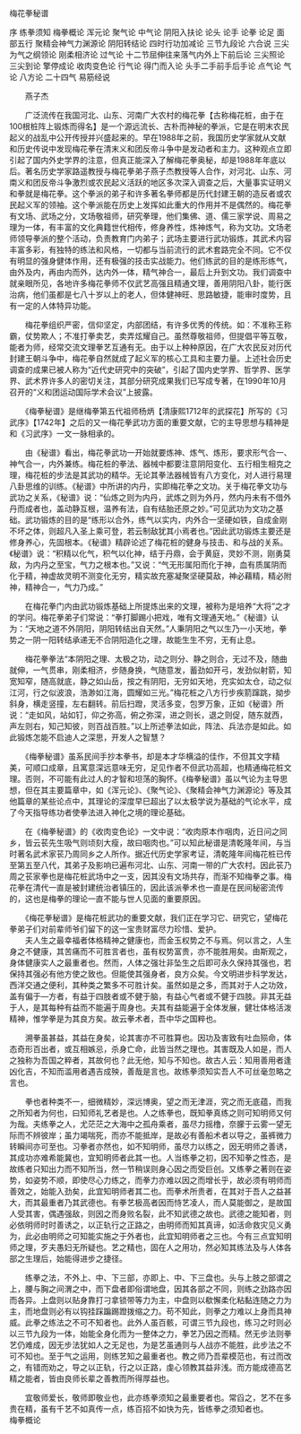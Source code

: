 <!-- { "loadSidebar": true } -->
梅花拳秘谱

序
练拳须知
梅拳概论
浑元论
聚气论
中气论
阴阳入扶论
论头
论手
论拳
论足
面部五行
聚精会神气力渊源论
阴阳转结论
四时行功加减论
三节九段论
六合说
三尖为气之纲领论
刚柔相济论
过气论
十二节屈伸往来落气内外上下前后论
三尖照论
三尖到论
擎停成论
收肉变色论
行气论
得门而入论
头手二手前手后手论
点气论
气论
八方论
二十四气
易筋经说

 
 
　　燕子杰 

　　广泛流传在我国河北、山东、河南广大农村的梅花拳【古称梅花桩，由于在100根桩阵上锻炼而得名】是一个源远流长、古朴而神秘的拳派，它是在明末农民起义的战乱中公开传授并兴盛起来的。早在1988年之前，我国历史学家就从文献和历史传说中发现梅花拳在清末义和团反帝斗争中是发动者和主力。这种观点立即引起了国内外史学界的注意，但真正能深入了解梅花拳奥秘，却是1988年年底以后。著名历史学家路遥教授与梅花拳弟子燕子杰教授等人合作，对河北、山东、河南义和团反帝斗争激烈或农民起义活跃的地区多次深入调查之后，大量事实证明义和拳就是梅花拳。这个拳派的弟子和许多著名拳师都是历代封建王朝的造反者或农民起义军的领袖。这个拳派能在历史上发挥如此重大的作用并不是偶然的。梅花拳有文场、武场之分，文场敬祖师，研究拳理，他们集佛、道、儒三家学说、周易之理为一体，有丰富的文化典籍世代相传，修身养性，炼神炼气，称为文功。文场老师领导拳派的整个活动，负责教育门内弟子；武场主要进行武功锻炼，其武术内容丰富多彩，有独特的练法和风格，一切都与当前流行的武术套路完全不同。它不仅有明显的强身健体作用，还有极强的技击实战能力。他们练武的目的是练形练气，由外及内，再由内而外，达内外一体，精气神合一，最后上升到文功。我们调查中就亲眼所见，各地许多梅花拳师不仅武艺高强且精通文理，善用阴阳八卦，能行医治病，他们虽都是七八十岁以上的老人，但体健神旺、思路敏捷，能审时度势，且有一定的人体特异功能。

　　梅花拳组织严密，信仰坚定，内部团结，有许多优秀的传统。如：不准称王称霸，仗势欺人；不准打拳卖艺，卖弄炫耀自己。虽然尊敬祖师，但提倡平等互敬，能者为师，经常交流文理拳艺互通有无。由于以上种种原因，在广大农民反对历代封建王朝斗争中，梅花拳自然就成了起义军的核心工具和主要力量。上述社会历史调查的成果已被人称为“近代史研究中的突破”，引起了国内史学界、哲学界、医学界、武术界许多人的密切关注，其部分研究成果我们已写成专著，在1990年10月召开的“义和团运动国际学术会议”上披露。

　　《梅拳秘谱》是继梅拳第五代祖师杨炳【清康熙1712年的武探花】所写的《习武序》【1742年】之后的又一梅花拳武功方面的重要文献，它的主导思想与精神是和《习武序》一文一脉相承的。

　　由《秘谱》看出，梅花拳武功一开始就要炼神、炼气、炼形，要求形气合一、神气合一，内外兼练。梅花桩的拳法、器械中都要注意阴阳变化、五行相生相克之理，梅花桩的步法是其武功的精华。无论其拳法器械皆有八方变化，对人进行易理八卦思维的训练。《秘谱》中所讲的内丹，实即梅花拳之文功。关于梅花拳文功与武功之关系，《秘谱》说：“仙炼之则为内丹，武炼之则为外丹，然内丹未有不借外丹而成者也，盖动静互根，温养有法，自有结胎还原之妙。”可见武功为文功之基础。武功锻炼的目的是“练形以合外，练气以实内，内外合一坚硬如铁，自成金刚不坏之体，则超凡入圣上乘可登，若云制敌犹其小焉者也。”因此武功锻炼主要还是修身养心，先固根本。《秘谱》精辟论述了梅花桩的健身与技击、和与战的关系。《秘谱》说：“积精以化气，积气以化神，结于丹鼎，会于黄庭，灵妙不测，刚勇莫敌，为内丹之至宝，气力之根本也。”又说：“气无形属阳而化于神，血有质属阴而化于精，神虚故灵明不测变化无穷，精实故充塞凝聚坚硬莫敌，神必藉精，精必附神，精神合一，气力乃成。”

　　在梅花拳门内由武功锻炼基础上所提炼出来的文理，被称为是培养“大将”之才的学问。梅花拳弟子们常说：“拳打脚踢小把戏，唯有文理通天地。”《秘谱》认为：“天地之道不外阴阳，阴阳转结出自天然。”人秉阴阳之气以生乃一小天地，拳势之一阴一阳转结承递无不合阴阳造化之理，故能生生不穷，无有止息。

　　梅花拳拳法“本阴阳之理、太极之功，动之则分、静之则合，无过不及，随曲就伸，一气贯串，刚柔相济，步随身换，气随意发，蓄劲如开弓，发劲似射箭，知宽知窄，随高就底，静之如山岳，按之有阴阳，无穷如天地，充实如太仓，动之似江河，行之似波浪，浩渺如江海，圆耀如三光。”梅花桩之八方行步疾箭蹿跳，拗步斜身，横走竖撞，左右翻转。前后扫蹬，灵活多变，包罗万象，正如《秘谱》所说：“走如风，站如钉，仰之弥高，俯之弥深，进之则长，退之则促，随东就西，声左则右，知己知彼，则百战百胜。”以上所述拳法如此，阵法、兵法亦是如此。如此锻炼怎能不启迪人之深思，开发人之智慧？

　　《梅拳秘谱》虽系民间手抄本拳书，却是本才华横溢的佳作，不但其文字精美，可顺口成章，且寓意深远意味无穷，足见作者不但武功高超，也精通梅花桩文理。否则，不可能有此过人的才智和坦荡的胸怀。《梅拳秘谱》虽以气论为主导思想，但在其主要篇章中，如《浑元论》、《聚气论》、《聚精会神气力渊源论》等及其他篇章的某些论点中，其理论的深度早巳超出了以太极学说为基础的气论水平，成了今天指导练功者使拳法进入神化之境的理论基础。

　　在《梅拳秘谱》的《收肉变色论》一文中说：“收肉原本作咽肉，近日问之同乡，皆云苌先生吸气则顷刻大瘦，故曰咽肉也。”可以知此秘谱是清乾隆年间，与当时著名武术家苌乃周同乡之人所作。据近代历史学家考证，清乾隆年间梅花桩已传至第五至八代，其弟子及影响已遍布河北、山东、河南一带的广大农村。因此苌乃周之苌家拳也是梅花桩武场中之一支，因其没有文场共存，而渐不知梅拳之事。梅花拳在清代一直是被封建统治者镇压的，因此该派拳术也一直是在民间秘密流传的，这也是梅拳的理论一直不能与世人见面的重要原因。

　　《梅花拳秘谱》是梅花桩武功的重要文献，我们正在学习它、研究它，望梅花拳弟子们对前辈师爷们留下的这一宝贵财富尽力珍惜、爱护。  
　　夫人生之最幸福者体格精神之健康也，而金玉权势之不与焉。何以言之，人生身之不健康，其苦痛而不可胜言者也，虽有权势富贵，亦不能胜用矣。由斯观之，身体健康实人之最重者也。然而，人体之强壮非坠生之后即可永久保持其强也，若保持其强必有他方使之致也。但能使其强身者，良方众矣。今文明进步科学发达，西洋交通之便利，其种类之繁多不可胜计矣。虽然如是之多，而其对于人之功效，盖有偏于—方者，有益于四肢者或不健于脑，有益心气者或不健于四肢。非其无益于人，是其每种有益而不能遍于周身也。夫其有益能遍于全体发展，健壮体格活泼精神，惟学拳是为其良方矣。故云拳术者，吾中华之国粹也。

　　溯拳虽甚益，其益在身矣，论其害亦不可胜算也。因功及害致有吐血殒命，体态奇形百出者，或互相嫉忌，杀身亡命，此皆当然之理也。其害既及人如是，而人之独称为吾国之粹者，其故何也？此无他，知与不知也。故古人云：知用善用者逢凶化吉，不知而滥用者遇吉成殃，善哉是言也。故练拳须知实吾人不可丝毫忽略之言也。

　　拳也者种类不一，细微精妙，深远博奥，望之而无津涯，究之而无底蕴，而我之所知者为何也，曰知师礼艺者是也。人之练拳也，既知拳真练之则可知明师又何为哉。夫练拳之人，尤茫茫之大海中之孤舟乘者，虽尽力摇橹，奈朦于云雾一望无际而不辨彼岸；虽力竭喘死，而亦不能抵岸，是故必有善船术者以导之，虽裤微力转瞬间亦可至也。习拳者亦然也，如不知明师，虽尽力以练之，因无明师之善诱，其成功亦难希能冀也，宜知明师者此其一也。人当练拳之初，因不知拳之性态，是故练者只知出力而不知所当，然一节稍误则身心因之而受巨创。又练拳之著则在姿势，如姿势不顺，即使尽心力练之，而拳力亦难以因之而增长乎，故必须有明师而善效之，始能入劲矣，此宜知明师者其二也。而拳术所贵者，在其对于吾人之益甚大，而其最重者乃其武德也。有拳艺极高者因而恃艺凌人，而人莫能御之，是故国人受其害，偶遇强敌，则因之而身败名裂，此不知武德之故也。武德之能知者，则必依明师时时善诱之，以正轨行之正路之，由明师而知其真谛，如活命救灾见义勇为，此必由明师之可知能实施之于外者也，此宜知明师者之三也。今有三点宜知明师之理，歹夫愚妇无所疑也。艺之精也，固在人之用功，然必知其练法及与人体各部之生理后，始能得进步之捷径。

　　练拳之法，不外上、中、下三部，亦即上、中、下三盘也。头与上肢之部谓之上，腰与胸之间渭之中，而下盘者即俗谓地盘，因其各部之不同，则练之劲路亦因而各异。上盘则以贴身靠打刁拿锁带等力为主，中盘则以欷懈柔化粘黏连随之力为主，而地盘则必有以钩挂踩蹁踢蹬拨缩之力。苟不知此，则拳之力难以上身而具神威。此拳之练法之不可不知者也。此外人虽百骸，可谓三节九段也，练习之时则必以三节九段为一体，始能全身化而为一整体之力，拳艺乃因之而精。然无步法则拳艺仍难成，因无步法犹如人之无足也，为是艺虽通则与人战亦不能胜，此步法之不可不知也。至于气之运用，则练艺知之最重者也。教之师乃吾辈模范也，有过而改之，有错而劝之，导之以正轨，行之以正路，虔心领教其益非浅。而方能成德高艺精之能者，皆由良师长辈之善教而所得厚益也。

　　宜敬师爱长，敬师即敬业也，此亦练拳须知之最重要者也。常舀之，艺不在多贵在精，虽有千艺不如真传一点，练百招不如快为先，皆练拳之须知者也。  
梅拳概论

